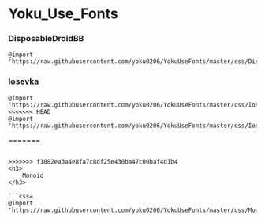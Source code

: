 # Yoku_Use_Fonts

<h3>
    DisposableDroidBB
</h3>

```css=
@import 'https://raw.githubusercontent.com/yoku0206/YokuUseFonts/master/css/DisposableDroidBB.css';
```

<h3>
    Iosevka
</h3>

```css=
@import 'https://raw.githubusercontent.com/yoku0206/YokuUseFonts/master/css/Iosevka.css';
<<<<<<< HEAD
@import 'https://raw.githubusercontent.com/yoku0206/YokuUseFonts/master/css/Iosevka_Light.css';
```
=======
```

>>>>>>> f1882ea3a4e8fa7c8df25e430ba47c00baf4d1b4
<h3>
    Monoid
</h3>

```css=
@import 'https://raw.githubusercontent.com/yoku0206/YokuUseFonts/master/css/Monoid.css';
```
